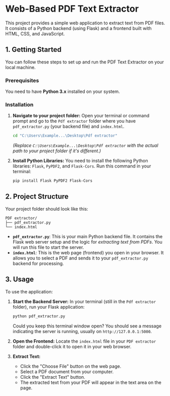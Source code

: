# Web-Based PDF Text Extractor

This project provides a simple web application to extract text from PDF files. It consists of a Python backend (using Flask) and a frontend built with HTML, CSS, and JavaScript.

## 1. Getting Started

You can follow these steps to set up and run the PDF Text Extractor on your local machine.

### Prerequisites

You need to have **Python 3.x** installed on your system.

### Installation

1.  **Navigate to your project folder:**
    Open your terminal or command prompt and go to the `Pdf extractor` folder where you have `pdf_extractor.py` (your backend file) and `index.html`.
    ```bash
    cd "C:\Users\Example...\Desktop\Pdf extractor"
    ```
    *(Replace `C:\Users\Example...\Desktop\Pdf extractor` with the actual path to your project folder if it's different.)*

2.  **Install Python Libraries:**
    You need to install the following Python libraries: `Flask`, `PyPDF2`, and `Flask-Cors`.
    Run this command in your terminal:
    ```bash
    pip install Flask PyPDF2 Flask-Cors
    ```

## 2. Project Structure

Your project folder should look like this:

```
PDF extractor/
├── pdf_extractor.py
└── index.html
```

*   **`pdf_extractor.py`**: This is your main Python backend file. It contains the Flask web server setup and the logic for *extracting text from PDFs*. You will run this file to start the server.
*   **`index.html`**: This is the web page (frontend) you open in your browser. It allows you to select a PDF and sends it to your `pdf_extractor.py` backend for processing.

## 3. Usage

To use the application:

1.  **Start the Backend Server:**
    In your terminal (still in the `Pdf extractor` folder), run your Flask application:
    ```bash
    python pdf_extractor.py
    ```
    Could you keep this terminal window open? You should see a message indicating the server is running, usually on `http://127.0.0.1:5000`.

2.  **Open the Frontend:**
    Locate the `index.html` file in your `PDF extractor` folder and double-click it to open it in your web browser.

3.  **Extract Text:**
    *   Click the "Choose File" button on the web page.
    *   Select a PDF document from your computer.
    *   Click the "Extract Text" button.
    *   The extracted text from your PDF will appear in the text area on the page.
